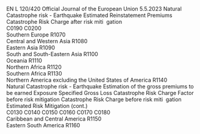 EN  L 120/420 Official Journal of the European Union 5.5.2023
 Natural Catastrophe risk - Earthquake  Estimated 
Reinstatement 
Premiums  Catastrophe 
Risk Charge 
after risk miti ­
gation  
C0190  C0200  
Southern Europe  R1070  
Central and Western Asia  R1080  
Eastern Asia  R1090  
South and South-Eastern Asia  R1100  
Oceania  R1110  
Northern Africa  R1120  
Southern Africa  R1130  
Northern America excluding the United States of 
America  R1140  
Natural Catastrophe risk - Earthquake  Estimation of 
the gross 
premiums to be 
earned  Exposure  Specified Gross 
Loss  Catastrophe 
Risk Charge 
Factor before 
risk mitigation  Catastrophe 
Risk Charge 
before risk miti ­
gation  Estimated Risk 
Mitigation  (cont.)  
C0130  C0140  C0150  C0160  C0170  C0180  
Caribbean and Central America  R1150  
Eastern South America  R1160